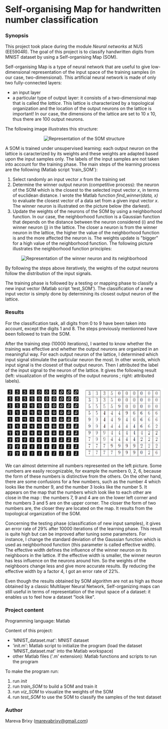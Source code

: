 # Self-organising Map for handwritten number classification

### Synopsis ###
This project took place during the module _Neural networks_ at NUS (EE5904R).
The goal of this project is to classify handwritten digits from MNIST dataset by using a Self-organising Map (SOM). 

Self-organising Map is a type of neural network that are useful to give low-dimensional representation of the input space of the training samples (in our case, two-dimensional). This artificial neural network is made of only two fully-connected layers: 

* an input layer 
* a particular type of output layer: it consists of a two-dimensional map that is called the _lattice_. This lattice is characterized by a topological organization and the location of the output neurons on the lattice is important! In our case, the dimensions of the lattice are set to 10 x 10, thus there are 100 output neurons. 

The following image illustrates this structure:

<p align="center">
  <img src="img/SOM_struct.png" alt="Representation of the SOM structure" />
</p>

A SOM is trained under unsupervised learning: each output neuron on the lattice is caracterized by its weights and these weights are adapted based upon the input samples only. The labels of the input samples are not taken into account for the training phase. The main steps of the learning process are the following (Matlab script 'train_SOM'): 

1. Select randomly an input vector _x_ from the training set
2. Determine the winner output neuron (competitive process): the neuron of the SOM which is the closest to the selected input vector _x_, in terms of euclidean distance. I wrote the Matlab function _find_winner(data, x)_ to evaluate the closest vector of a data set from a given input vector _x_. The winner neuron is illustrated on the picture below (the darkest).
3. Update the weights of the neurons of the SOM by using a neighborhood function. In our case, the neighborhood function is a Gaussian function that depends on the distance between the neuron considered (i) and the winner neuron (j) in the lattice. The closer a neuron is from the winner neuron in the lattice, the higher the value of the neighborhood function is and the more affected the neuron is. The weights update is "bigger" for a high value of the neighborhood function. The following picture illustrates the neighborhood function principles:

<p align="center">
  <img src="img/SOM_neighbors.png" alt="Representation of the winner neuron and its neighborhood" />
</p>

By following the steps above iteratively, the weights of the output neurons follow the distribution of the input signals.

The training phase is followed by a testing or mapping phase to classify a new input vector (Matlab script 'test_SOM'). The classification of a new input vector is simply done by determining its closest output neuron of the lattice. 

### Results ###

For the classification task, all digits from 0 to 9 have been taken into account, except the digits 1 and 8. The steps previously mentionned have been followed to train the SOM. 

After the training step (10000 iterations), I wanted to know whether the training was effective and whether the output neurons are organized in an meaningful way. For each output neuron of the lattice, I determined which input signal stimulate the particular neuron the most. In other words, which input signal is the closest of that output neuron. Then I attributed the label of the input signal to the neuron of the lattice. It gives the following result (left: visualization of the weights of the output neurons ; right: attributed labels).

<p align="center">
  <img src="img/SOM_results.png" alt="Representation of weights of the neurons of the SOM and corresponding labels values" />
</p>

We can almost determine all numbers represented on the left picture. Some numbers are easily recognizable, for example the numbers 0, 2, 6, because the form of these numbers is distinctive from the others. On the other hand, there are some confusions for a few numbers, such as the number 4 which looks like the number 9, and the number 3 looks like the number 5. It appears on the map that the numbers which look like to each other are close in the map : the numbers 7, 9 and 4 are on the lower left corner and the numbers 3 and 5 are on the upper corner. The closer the form of two numbers are, the closer they are
located on the map. It results from the topological organization of the SOM.

Concerning the testing phase (classification of new input samples), it gives an error rate of 29% after 10000 iterations of the learning phase. This result is quite high but can be improved after tuning some parameters. For instance, I change the standard deviation of the Gaussian function which is used as neighborhood function (this parameter is called effective width). The effective width defines the influence of the winner neuron on its neighboors in the lattice. If the effective width is smaller, the winner neuron has less influence on the neurons around him. So the weights of the neighboors change less and give more accurate results. By reducing the effective width by a factor 4, I got an error rate of 22%.

Even though the results obtained by SOM algorithm are not as high as those obtained by a classic Multilayer Neural Network, Self-organizing maps can still useful in terms of representation of the input space of a dataset: it enables us to feel how a dataset "look like".

### Project content ###

Programming language: Matlab

Content of this project: 

* 'MNIST_dataset.mat': MNIST dataset
* 'init.m': Matlab script to initialize the program (load the dataset 'MNIST_dataset.mat' into the Matlab workspace) 
* other Matlab files ('.m' extension): Matlab functions and scripts to run the program

To make the program run: 

1. run _init_
2. run _train_SOM_ to build a SOM and train it
3. run _viz_SOM_ to visualize the weights of the SOM
4. run _test_SOM_ to use the SOM to classify the samples of the test dataset

### Author ###

Mareva Brixy (marevabrixy@gmail.com)
